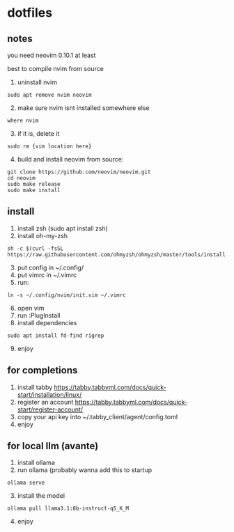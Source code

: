 # dotfiles

## notes
you need neovim 0.10.1 at least

best to compile nvim from source

1. uninstall nvim
```
sudo apt remove nvim neovim
```
2. make sure nvim isnt installed somewhere else
```
where nvim
```
3. if it is, delete it
```
sudo rm {vim location here}
```
4. build and install neovim from source:
```
git clone https://github.com/neovim/neovim.git
cd neovim
sudo make release
sudo make install
```

## install

1. install zsh (sudo apt install zsh)
2. install oh-my-zsh
```
sh -c $(curl -fsSL https://raw.githubusercontent.com/ohmyzsh/ohmyzsh/master/tools/install.sh)
```
3. put config in ~/.config/
4. put vimrc in ~/.vimrc
5. run:
```
ln -s ~/.config/nvim/init.vim ~/.vimrc
```
6. open vim
7. run :PlugInstall
8. install dependencies
```
sudo apt install fd-find rigrep
```
9. enjoy

## for completions

1. install tabby
https://tabby.tabbyml.com/docs/quick-start/installation/linux/
2. register an account
https://tabby.tabbyml.com/docs/quick-start/register-account/
3. copy your api key into ~/.tabby_client/agent/config.toml
4. enjoy

## for local llm (avante)

1. install ollama
2. run ollama (probably wanna add this to startup
```
ollama serve
```
3. install the model
```
ollama pull llama3.1:8b-instruct-q5_K_M
```
4. enjoy

